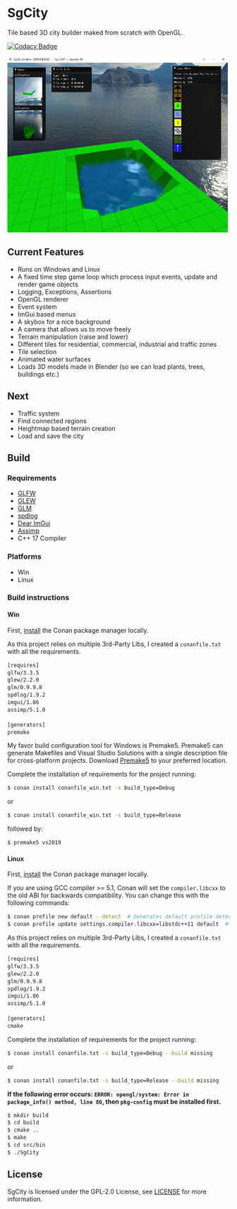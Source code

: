 # SgCity

Tile based 3D city builder maked from scratch with OpenGL.

[![Codacy Badge](https://app.codacy.com/project/badge/Grade/51367f1966914a838f48dc864ddfdd79)](https://www.codacy.com/gh/stwe/SgCity/dashboard?utm_source=github.com&amp;utm_medium=referral&amp;utm_content=stwe/SgCity&amp;utm_campaign=Badge_Grade)


<img src="https://github.com/stwe/SgCity/blob/main/resources/devlog/2022-03-19.png" width="500" height="400" />

## Current Features

* Runs on Windows and Linux
* A fixed time step game loop which process input events, update and render game objects
* Logging, Exceptions, Assertions
* OpenGL renderer
* Event system
* ImGui based menus
* A skybox for a nice background
* A camera that allows us to move freely
* Terrain manipulation (raise and lower)
* Different tiles for residential, commercial, industrial and traffic zones
* Tile selection
* Animated water surfaces
* Loads 3D models made in Blender (so we can load plants, trees, buildings etc.)

## Next

* Traffic system
* Find connected regions
* Heightmap based terrain creation
* Load and save the city

## Build

### Requirements

* [GLFW](https://www.glfw.org/)
* [GLEW](http://glew.sourceforge.net/)
* [GLM](https://github.com/g-truc/glm)
* [spdlog](https://github.com/gabime/spdlog)
* [Dear ImGui](https://github.com/ocornut/imgui)
* [Assimp](https://github.com/assimp/assimp)
* C++ 17 Compiler

### Platforms

* Win
* Linux

### Build instructions

#### Win

First, [install](https://docs.conan.io/en/latest/installation.html) the Conan package manager locally.

As this project relies on multiple 3rd-Party Libs, I created a `conanfile.txt` with all the requirements.

```txt
[requires]
glfw/3.3.5
glew/2.2.0
glm/0.9.9.8
spdlog/1.9.2
imgui/1.86
assimp/5.1.0

[generators]
premake
```

My favor build configuration tool for Windows is Premake5. Premake5 can generate Makefiles and Visual Studio Solutions with a single description file for cross-platform projects.
Download [Premake5](https://premake.github.io/download) to your preferred location.

Complete the installation of requirements for the project running:

```bash
$ conan install conanfile_win.txt -s build_type=Debug
```

or

```bash
$ conan install conanfile_win.txt -s build_type=Release
```

followed by:

```bash
$ premake5 vs2019
```


#### Linux

First, [install](https://docs.conan.io/en/latest/installation.html) the Conan package manager locally.

If you are using GCC compiler >= 5.1, Conan will set the `compiler.libcxx` to the old ABI for backwards compatibility. You can change this with the following commands:

```bash
$ conan profile new default --detect  # Generates default profile detecting GCC and sets old ABI
$ conan profile update settings.compiler.libcxx=libstdc++11 default  # Sets libcxx to C++11 ABI
```

As this project relies on multiple 3rd-Party Libs, I created a `conanfile.txt` with all the requirements.

```txt
[requires]
glfw/3.3.5
glew/2.2.0
glm/0.9.9.8
spdlog/1.9.2
imgui/1.86
assimp/5.1.0

[generators]
cmake
```

Complete the installation of requirements for the project running:

```bash
$ conan install conanfile.txt -s build_type=Debug --build missing
```

or

```bash
$ conan install conanfile.txt -s build_type=Release --build missing
```

**If the following error occurs: `ERROR: opengl/system: Error in package_info() method, line 80`, then `pkg-config` must be installed first.**

```bash
$ mkdir build
$ cd build
$ cmake ..
$ make
$ cd src/bin
$ ./SgCity
```

## License

SgCity is licensed under the GPL-2.0 License, see [LICENSE](https://github.com/stwe/SgCity/blob/main/LICENSE) for more information.
